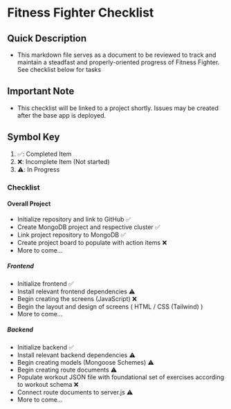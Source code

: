 # Fitness Fighter Checklist 

## Quick Description 
- This markdown file serves as a document to be reviewed to track and maintain a steadfast and properly-oriented progress of Fitness Fighter. See checklist below for tasks

## Important Note
- This checklist will be linked to a project shortly. Issues may be created after the base app is deployed.

## Symbol Key 
1. ✅: Completed Item
2. ❌: Incomplete Item (Not started)
3. ⚠️: In Progress


### Checklist 

#### Overall Project
- Initialize repository and link to GitHub ✅
- Create MongoDB project and respective cluster ✅
- Link project repository to MongoDB ✅
- Create project board to populate with action items ❌
- More to come...

##### Frontend
- Initialize frontend ✅
- Install relevant frontend dependencies ⚠️
- Begin creating the screens (JavaScript) ❌
- Begin the layout and design of screens ( HTML / CSS (Tailwind) )
- More to come...

##### Backend
- Initialize backend ✅
- Install relevant backend dependencies ⚠️
- Begin creating models (Mongoose Schemes) ⚠️
- Begin creating route documents ⚠️
- Populate workout JSON file with foundational set of exercises according to workout schema ❌
- Connect route documents to server.js ⚠️
- More to come...